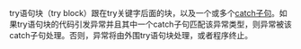try语句块（try block）跟在try关键字后面的块，以及一个或多个[catch子句](./catch_clause.md)。如果try语句块的代码引发异常并且其中一个catch子句匹配该异常类型，则异常被该catch子句处理。否则，异常将由外围try语句块处理，或者程序终止。
